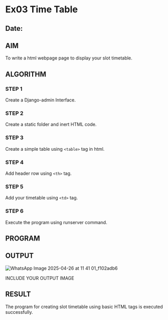 # Ex03 Time Table
## Date:

## AIM
To write a html webpage page to display your slot timetable.

## ALGORITHM
### STEP 1
Create a Django-admin Interface.

### STEP 2
Create a static folder and inert HTML code.

### STEP 3
Create a simple table using ```<table>``` tag in html.

### STEP 4
Add header row using ```<th>``` tag.

### STEP 5
Add your timetable using ```<td>``` tag.

### STEP 6
Execute the program using runserver command.

## PROGRAM


## OUTPUT
![WhatsApp Image 2025-04-26 at 11 41 01_f102adb6](https://github.com/user-attachments/assets/128967f6-dcf3-4a13-a8a8-9d979b4d121a)

INCLUDE YOUR OUTPUT IMAGE

## RESULT
The program for creating slot timetable using basic HTML tags is executed successfully.
